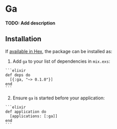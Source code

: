 # Ga

**TODO: Add description**

## Installation

If [available in Hex](https://hex.pm/docs/publish), the package can be installed as:

  1. Add `ga` to your list of dependencies in `mix.exs`:

    ```elixir
    def deps do
      [{:ga, "~> 0.1.0"}]
    end
    ```

  2. Ensure `ga` is started before your application:

    ```elixir
    def application do
      [applications: [:ga]]
    end
    ```

